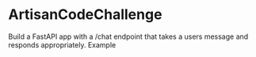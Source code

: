 # ArtisanCodeChallenge
Build a FastAPI app with a /chat endpoint that takes a users message and responds appropriately.
Example
